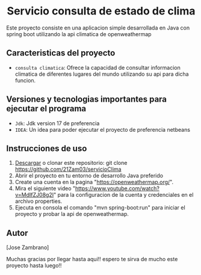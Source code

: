 <h1 align="center"> Servicio consulta de estado de clima</h1>
<p>Este proyecto consiste en una aplicacion simple desarrollada en Java con spring boot utilizando la api climatica de openweathermap</p>

## Caracteristicas del proyecto
  - `consulta climatica`: Ofrece la capacidad de consultar informacion climatica de diferentes lugares del mundo utilizando su api para dicha funcion.

## Versiones y tecnologias importantes para ejecutar el programa
  - `Jdk`:  Jdk version 17 de preferencia
  - `IDEA`:  Un idea para poder ejecutar el proyecto de preferencia netbeans

## Instrucciones de uso
  1. [Descargar](#) o clonar este repositorio: git clone https://github.com/21Zam03/servicioClima
  2. Abrir el proyecto en tu entorno de desarrollo Java preferido
  3. Create una cuenta en la pagina "https://openweathermap.org/".
  4. Mira el siguiente video "https://www.youtube.com/watch?v=MdIfZJ08g2I" para la configuracion de la cuenta y credenciales en el archivo properties.
  5. Ejecuta en consola el comando "mvn spring-boot:run" para iniciar el proyecto y probar la api de openweathermap.

## Autor
[Jose Zambrano]

Muchas gracias por llegar hasta aqui!! espero te sirva de mucho este proyecto hasta luego!!